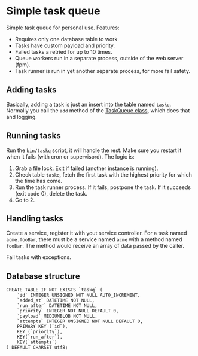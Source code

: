 # Simple task queue

Simple task queue for personal use.  Features:

- Requires only one database table to work.
- Tasks have custom payload and priority.
- Failed tasks a retried for up to 10 times.
- Queue workers run in a separate process, outside of the web server (fpm).
- Task runner is run in yet another separate process, for more fail safety.


## Adding tasks

Basically, adding a task is just an insert into the table named `taskq`.  Normally you call the `add` method of the [TaskQueue class](src/TaskQueue.php), which does that and logging.


## Running tasks

Run the `bin/taskq` script, it will handle the rest.  Make sure you restart it when it fails (with cron or supervisord).  The logic is:

1. Grab a file lock.  Exit if failed (another instance is running).
2. Check table `taskq`, fetch the first task with the highest priority for which the time has come.
3. Run the task runner process.  If it fails, postpone the task.  If it succeeds (exit code 0), delete the task.
4. Go to 2.


## Handling tasks

Create a service, register it with yout service controller.  For a task named `acme.fooBar`, there must be a service named `acme` with a method named `fooBar`.  The method would receive an array of data passed by the caller.

Fail tasks with exceptions.


## Database structure

```
CREATE TABLE IF NOT EXISTS `taskq` (
    `id` INTEGER UNSIGNED NOT NULL AUTO_INCREMENT,
    `added_at` DATETIME NOT NULL,
    `run_after` DATETIME NOT NULL,
    `priority` INTEGER NOT NULL DEFAULT 0,
    `payload` MEDIUMBLOB NOT NULL,
    `attempts` INTEGER UNSIGNED NOT NULL DEFAULT 0,
    PRIMARY KEY (`id`),
    KEY (`priority`),
    KEY(`run_after`),
    KEY(`attempts`)
) DEFAULT CHARSET utf8;
```
